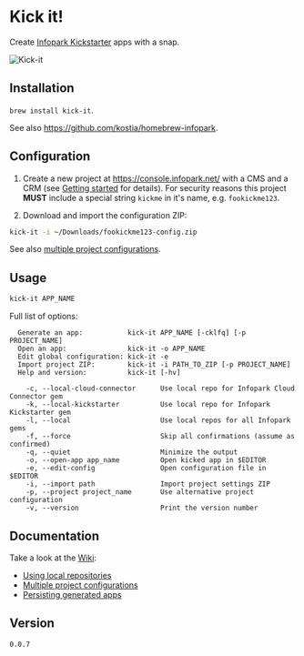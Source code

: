 # Kick it!

Create [Infopark Kickstarter](https://dev.infopark.net/kickstarter) apps with a snap.

![Kick-it](https://raw.github.com/kostia/kick-it/master/kick-it.png)

## Installation

`brew install kick-it`.

See also https://github.com/kostia/homebrew-infopark.

## Configuration

1. Create a new project at https://console.infopark.net/ with a CMS and a CRM (see [Getting started](https://dev.infopark.net/getting-started) for details).
For security reasons this project __MUST__ include a special string `kickme` in it's name, e.g. `fookickme123`.

2. Download and import the configuration ZIP:
```bash
kick-it -i ~/Downloads/fookickme123-config.zip
```
See also [multiple project configurations](https://github.com/kostia/kick-it/wiki/Multiple-project-configurations).

## Usage

```bash
kick-it APP_NAME
```

Full list of options:
```
  Generate an app:           kick-it APP_NAME [-cklfq] [-p PROJECT_NAME]
  Open an app:               kick-it -o APP_NAME
  Edit global configuration: kick-it -e
  Import project ZIP:        kick-it -i PATH_TO_ZIP [-p PROJECT_NAME]
  Help and version:          kick-it [-hv]

    -c, --local-cloud-connector      Use local repo for Infopark Cloud Connector gem
    -k, --local-kickstarter          Use local repo for Infopark Kickstarter gem
    -l, --local                      Use local repos for all Infopark gems
    -f, --force                      Skip all confirmations (assume as confirmed)
    -q, --quiet                      Minimize the output
    -o, --open-app app_name          Open kicked app in $EDITOR
    -e, --edit-config                Open configuration file in $EDITOR
    -i, --import path                Import project settings ZIP
    -p, --project project_name       Use alternative project configuration
    -v, --version                    Print the version number
```

## Documentation

Take a look at the [Wiki](https://github.com/kostia/kick-it/wiki):

* [Using local repositories](https://github.com/kostia/kick-it/wiki/Using-local-repositories)
* [Multiple project configurations](https://github.com/kostia/kick-it/wiki/Multiple-project-configurations)
* [Persisting generated apps](https://github.com/kostia/kick-it/wiki/Persisting-generated-apps)

## Version

`0.0.7`
